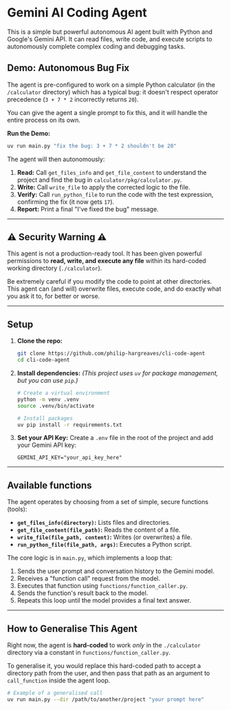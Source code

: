 # Gemini AI Coding Agent

This is a simple but powerful autonomous AI agent built with Python and Google's Gemini API. It can read files, write code, and execute scripts to autonomously complete complex coding and debugging tasks.

## Demo: Autonomous Bug Fix

The agent is pre-configured to work on a simple Python calculator (in the `/calculator` directory) which has a typical bug: it doesn't respect operator precedence (`3 + 7 * 2` incorrectly returns `20`).

You can give the agent a single prompt to fix this, and it will handle the entire process on its own.

**Run the Demo:**

```bash
uv run main.py "fix the bug: 3 + 7 * 2 shouldn't be 20"
```

The agent will then autonomously:

1.  **Read:** Call `get_files_info` and `get_file_content` to understand the project and find the bug in `calculator/pkg/calculator.py`.
2.  **Write:** Call `write_file` to apply the corrected logic to the file.
3.  **Verify:** Call `run_python_file` to run the code with the test expression, confirming the fix (it now gets `17`).
4.  **Report:** Print a final "I've fixed the bug" message.

---

## ⚠️ Security Warning ⚠️

This agent is not a production-ready tool. It has been given powerful permissions to **read, write, and execute any file** within its hard-coded working directory (`./calculator`).

Be extremely careful if you modify the code to point at other directories. This agent can (and will) overwrite files, execute code, and do exactly what you ask it to, for better or worse.

---

## Setup

1.  **Clone the repo:**

    ```bash
    git clone https://github.com/philip-hargreaves/cli-code-agent
    cd cli-code-agent
    ```

2.  **Install dependencies:**
    _(This project uses `uv` for package management, but you can use `pip`.)_

    ```bash
    # Create a virtual environment
    python -m venv .venv
    source .venv/bin/activate

    # Install packages
    uv pip install -r requirements.txt
    ```

3.  **Set your API Key:**
    Create a `.env` file in the root of the project and add your Gemini API key:
    ```
    GEMINI_API_KEY="your_api_key_here"
    ```

---

## Available functions

The agent operates by choosing from a set of simple, secure functions (tools):

- **`get_files_info(directory)`:** Lists files and directories.
- **`get_file_content(file_path)`:** Reads the content of a file.
- **`write_file(file_path, content)`:** Writes (or overwrites) a file.
- **`run_python_file(file_path, args)`:** Executes a Python script.

The core logic is in `main.py`, which implements a loop that:

1.  Sends the user prompt and conversation history to the Gemini model.
2.  Receives a "function call" request from the model.
3.  Executes that function using `functions/function_caller.py`.
4.  Sends the function's result back to the model.
5.  Repeats this loop until the model provides a final text answer.

---

## How to Generalise This Agent

Right now, the agent is **hard-coded** to work _only_ in the `./calculator` directory via a constant in `functions/function_caller.py`.

To generalise it, you would replace this hard-coded path to accept a directory path from the user, and then pass that path as an argument to `call_function` inside the agent loop.

```bash
# Example of a generalised call
uv run main.py --dir /path/to/another/project "your prompt here"
```
